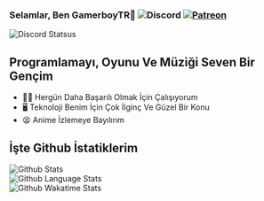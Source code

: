 
### Selamlar, Ben GamerboyTR👋 ![Discord](https://img.shields.io/static/v1?style=flat&logo=discord&logoColor=white&color=%237289DA&label=&message=G̷a̷m̷e̷r̷b̷o̷y̷T̷R̷%20ᶫᵒᵛᵉᵧₒᵤ#1881) [![Patreon](https://img.shields.io/badge/donate-Patreon-red?logo=Patreon&style=flat-square)](https://patreon.com/gamerboytr)

![Discord Statsus](https://lanyard-profile-readme.vercel.app/api/530043492014096384?bg=23283d&borderRadius=8px&hideDiscrim=true)  

## Programlamayı, Oyunu Ve Müziği Seven Bir Gençim

- 💪🏻 Hergün Daha Başarılı Olmak İçin Çalışıyorum
- 🖥 Teknoloji Benim İçin Çok İlginç Ve Güzel Bir Konu
- 😫 Anime İzlemeye Bayılırım

##

## İşte Github İstatiklerim

![Github Stats](https://github-readme-stats.vercel.app/api?username=gamerboytr&theme=dracula&show_icons=true&locale=tr)<br>
![Github Language Stats](https://github-readme-stats.vercel.app/api/top-langs/?username=gamerboytr&layout=compact&theme=dracula&langs_count=10&locale=tr)<br>
![Github Wakatime Stats](https://github-readme-stats.vercel.app/api/wakatime?username=GamerboyTR&theme=dracula)
